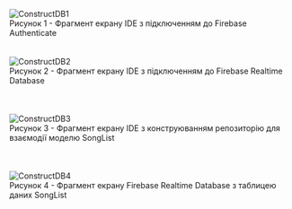 ![ConstructDB1](https://github.com/oleksandrblazhko/ai-215-smolkin/assets/101869573/35bd5965-34e4-4e62-a3bb-c058ec906897) 
</br> Рисунок 1 - Фрагмент екрану IDE з підключенням до Firebase Authenticate
</br></br></br>
![ConstructDB2](https://github.com/oleksandrblazhko/ai-215-smolkin/assets/101869573/284e0603-9719-4070-84de-acf062cbe555)
</br> Рисунок 2 - Фрагмент екрану IDE з підключенням до Firebase Realtime Database </br>
</br></br></br>
![ConstructDB3](https://github.com/oleksandrblazhko/ai-215-smolkin/assets/101869573/4885cf4c-e29c-4f29-aaed-4b72921feb2c)
</br> Рисунок 3 - Фрагмент екрану IDE з конструюванням репозиторію для взаємодії моделю SongList</br>
</br></br></br>
![ConstructDB4](https://github.com/oleksandrblazhko/ai-215-smolkin/assets/101869573/272f7ae2-ed91-4193-858b-1de27e36a668)
</br> Рисунок 4 - Фрагмент екрану Firebase Realtime Database з таблицею даних SongList</br>

